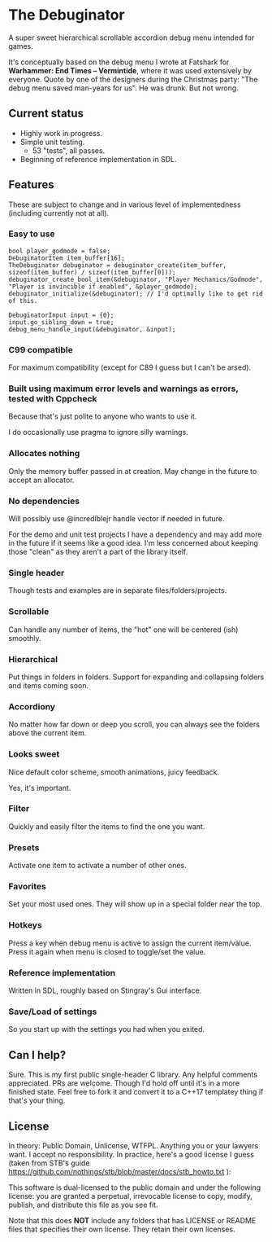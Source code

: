 # The Debuginator

A super sweet hierarchical scrollable accordion debug menu intended for games.

It's conceptually based on the debug menu I wrote at Fatshark for **Warhammer: End Times – Vermintide**, where it was used extensively by everyone. Quote by one of the designers during the Christmas party: "The debug menu saved man-years for us". He was drunk. But not wrong.

## Current status

- Highly work in progress.
- Simple unit testing.
  - 53 "tests", all passes.
- Beginning of reference implementation in SDL.

## Features

These are subject to change and in various level of implementedness (including currently not at all).

### Easy to use

    bool player_godmode = false;
    DebuginatorItem item_buffer[16];
    TheDebuginator debuginator = debuginator_create(item_buffer, sizeof(item_buffer) / sizeof(item_buffer[0]));
    debuginator_create_bool_item(&debuginator, "Player Mechanics/Godmode", "Player is invincible if enabled", &player_godmode);
    debuginator_initialize(&debuginator); // I'd optimally like to get rid of this.

    DebuginatorInput input = {0};
    input.go_sibling_down = true;
    debug_menu_handle_input(&debuginator, &input);

### C99 compatible

For maximum compatibility (except for C89 I guess but I can't be arsed).

### Built using maximum error levels and warnings as errors, tested with Cppcheck

Because that's just polite to anyone who wants to use it.

I do occasionally use pragma to ignore silly warnings.

### Allocates nothing

Only the memory buffer passed in at creation. May change in the future to accept an allocator.

### No dependencies

Will possibly use @incrediblejr handle vector if needed in future.

For the demo and unit test projects I have a dependency and may add more in the future if it seems like a good idea. I'm less concerned about keeping those "clean" as they aren't a part of the library itself.

### Single header

Though tests and examples are in separate files/folders/projects.

### Scrollable

Can handle any number of items, the "hot" one will be centered (ish) smoothly.

### Hierarchical

Put things in folders in folders. Support for expanding and collapsing folders and items coming soon.

### Accordiony

No matter how far down or deep you scroll, you can always see the folders above the current item.

### Looks sweet

Nice default color scheme, smooth animations, juicy feedback.

Yes, it's important.

### Filter

Quickly and easily filter the items to find the one you want.

### Presets

Activate one item to activate a number of other ones.

### Favorites

Set your most used ones. They will show up in a special folder near the top.

### Hotkeys

Press a key when debug menu is active to assign the current item/value. Press it again when menu is closed to toggle/set the value.

### Reference implementation

Written in SDL, roughly based on Stingray's Gui interface.

### Save/Load of settings

So you start up with the settings you had when you exited.

## Can I help? 

Sure. This is my first public single-header C library. Any helpful comments appreciated. PRs are welcome. Though I'd hold off until it's in a more finished state. Feel free to fork it and convert it to a C++17 templatey thing if that's your thing.

## License
In theory: Public Domain, Unlicense, WTFPL. Anything you or your lawyers want. I accept no responsibility. In practice, here's a good license I guess (taken from STB's guide https://github.com/nothings/stb/blob/master/docs/stb_howto.txt ):

   This software is dual-licensed to the public domain and under the following
   license: you are granted a perpetual, irrevocable license to copy, modify,
   publish, and distribute this file as you see fit.

Note that this does **NOT** include any folders that has LICENSE or README files that specifies their own license. They retain their own licenses. 


